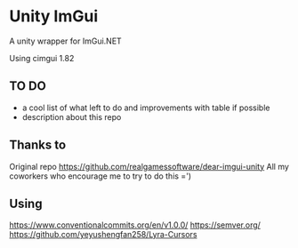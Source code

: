 # Unity ImGui
A unity wrapper for ImGui.NET

Using cimgui 1.82

## TO DO

- a cool list of what left to do and improvements with table if possible
- description about this repo

## Thanks to  
Original repo https://github.com/realgamessoftware/dear-imgui-unity
All my coworkers who encourage me to try to do this =')

## Using 
https://www.conventionalcommits.org/en/v1.0.0/
https://semver.org/
https://github.com/yeyushengfan258/Lyra-Cursors